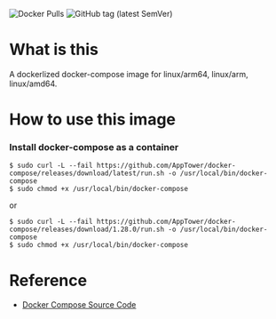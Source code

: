 ![Docker Pulls](https://img.shields.io/docker/pulls/apptower/docker-compose?color=00e68a)
![GitHub tag (latest SemVer)](https://img.shields.io/github/v/tag/AppTower/docker-compose?label=latest&sort=semver&color=cc99ff)

# What is this

  A dockerlized docker-compose image for linux/arm64, linux/arm, linux/amd64.

# How to use this image

### Install docker-compose as a container

```
$ sudo curl -L --fail https://github.com/AppTower/docker-compose/releases/download/latest/run.sh -o /usr/local/bin/docker-compose
$ sudo chmod +x /usr/local/bin/docker-compose
```
or
```
$ sudo curl -L --fail https://github.com/AppTower/docker-compose/releases/download/1.28.0/run.sh -o /usr/local/bin/docker-compose
$ sudo chmod +x /usr/local/bin/docker-compose
```

# Reference

- [Docker Compose Source Code](https://github.com/docker/compose)
